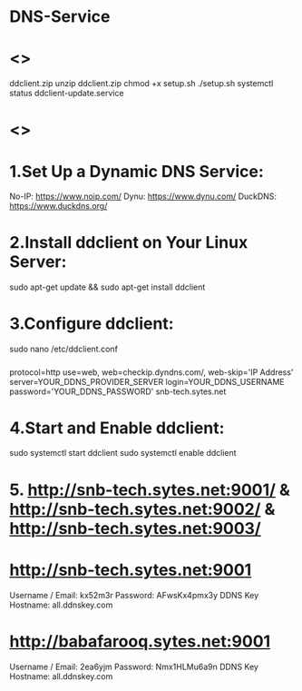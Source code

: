 # DNS-Service

# <<Method-1>>
ddclient.zip
unzip ddclient.zip
chmod +x setup.sh
./setup.sh
systemctl status ddclient-update.service

# <<Method-2>>
# 1.Set Up a Dynamic DNS Service:
No-IP: https://www.noip.com/
Dynu: https://www.dynu.com/
DuckDNS: https://www.duckdns.org/

# 2.Install ddclient on Your Linux Server:
sudo apt-get update &&
sudo apt-get install ddclient

# 3.Configure ddclient:
sudo nano /etc/ddclient.conf
#####
protocol=http
use=web, web=checkip.dyndns.com/, web-skip='IP Address'
server=YOUR_DDNS_PROVIDER_SERVER
login=YOUR_DDNS_USERNAME
password='YOUR_DDNS_PASSWORD'
snb-tech.sytes.net

#####

# 4.Start and Enable ddclient:
sudo systemctl start ddclient
sudo systemctl enable ddclient

# 5. http://snb-tech.sytes.net:9001/  & http://snb-tech.sytes.net:9002/ & http://snb-tech.sytes.net:9003/

# http://snb-tech.sytes.net:9001
Username / Email: kx52m3r
Password: AFwsKx4pmx3y
DDNS Key Hostname: all.ddnskey.com


# http://babafarooq.sytes.net:9001
Username / Email: 2ea6yjm
Password: Nmx1HLMu6a9n
DDNS Key Hostname: all.ddnskey.com
